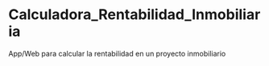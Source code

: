 # Calculadora_Rentabilidad_Inmobiliaria
App/Web para calcular la rentabilidad en un proyecto inmobiliario
